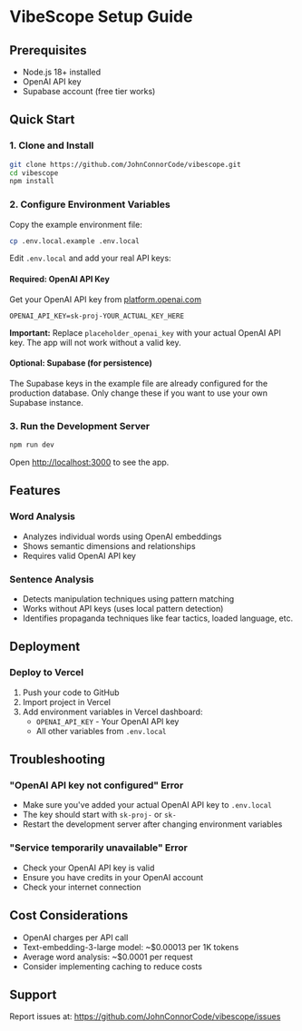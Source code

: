 # VibeScope Setup Guide

## Prerequisites

- Node.js 18+ installed
- OpenAI API key
- Supabase account (free tier works)

## Quick Start

### 1. Clone and Install

```bash
git clone https://github.com/JohnConnorCode/vibescope.git
cd vibescope
npm install
```

### 2. Configure Environment Variables

Copy the example environment file:

```bash
cp .env.local.example .env.local
```

Edit `.env.local` and add your real API keys:

#### Required: OpenAI API Key

Get your OpenAI API key from [platform.openai.com](https://platform.openai.com/api-keys)

```env
OPENAI_API_KEY=sk-proj-YOUR_ACTUAL_KEY_HERE
```

**Important:** Replace `placeholder_openai_key` with your actual OpenAI API key. The app will not work without a valid key.

#### Optional: Supabase (for persistence)

The Supabase keys in the example file are already configured for the production database. Only change these if you want to use your own Supabase instance.

### 3. Run the Development Server

```bash
npm run dev
```

Open [http://localhost:3000](http://localhost:3000) to see the app.

## Features

### Word Analysis
- Analyzes individual words using OpenAI embeddings
- Shows semantic dimensions and relationships
- Requires valid OpenAI API key

### Sentence Analysis  
- Detects manipulation techniques using pattern matching
- Works without API keys (uses local pattern detection)
- Identifies propaganda techniques like fear tactics, loaded language, etc.

## Deployment

### Deploy to Vercel

1. Push your code to GitHub
2. Import project in Vercel
3. Add environment variables in Vercel dashboard:
   - `OPENAI_API_KEY` - Your OpenAI API key
   - All other variables from `.env.local`

## Troubleshooting

### "OpenAI API key not configured" Error
- Make sure you've added your actual OpenAI API key to `.env.local`
- The key should start with `sk-proj-` or `sk-`
- Restart the development server after changing environment variables

### "Service temporarily unavailable" Error
- Check your OpenAI API key is valid
- Ensure you have credits in your OpenAI account
- Check your internet connection

## Cost Considerations

- OpenAI charges per API call
- Text-embedding-3-large model: ~$0.00013 per 1K tokens
- Average word analysis: ~$0.0001 per request
- Consider implementing caching to reduce costs

## Support

Report issues at: https://github.com/JohnConnorCode/vibescope/issues
